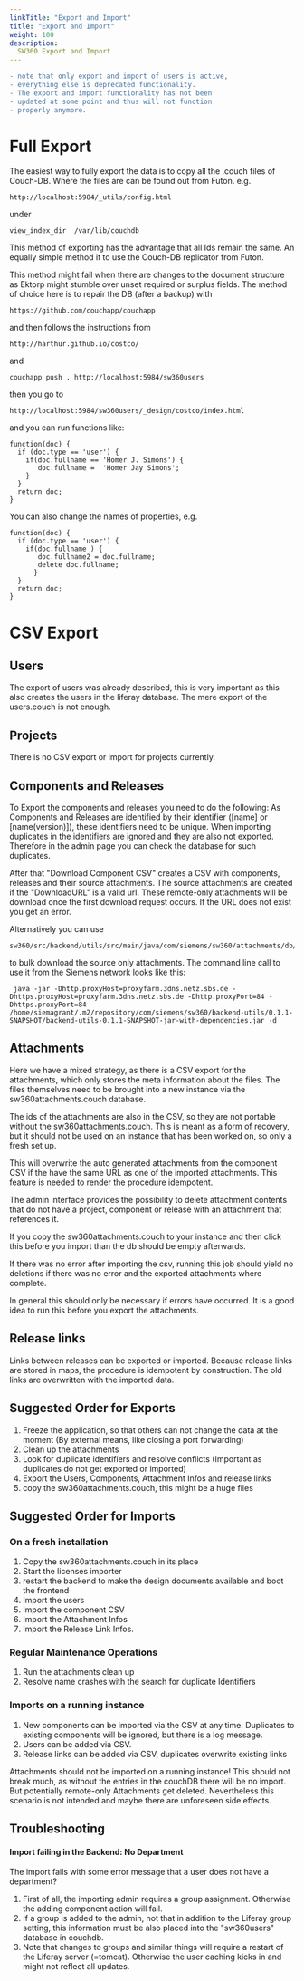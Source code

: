 ```yaml
---
linkTitle: "Export and Import"
title: "Export and Import"
weight: 100
description: 
  SW360 Export and Import
---
```



```diff
- note that only export and import of users is active,
- everything else is deprecated functionality.
- The export and import functionality has not been
- updated at some point and thus will not function
- properly anymore.
```

Full Export
===========

The easiest way to fully export the data is to copy all the .couch files of Couch-DB. Where the files are can be found out from Futon.
e.g.
```
http://localhost:5984/_utils/config.html
```
under 
```
view_index_dir  /var/lib/couchdb
```
This method of exporting has the advantage that all Ids remain the same.
An equally simple method it to use the Couch-DB replicator from Futon.

This method might fail when there are changes to the document structure as Ektorp might stumble over unset required or surplus fields. The method of choice here is to repair the DB (after a backup) with 
```
https://github.com/couchapp/couchapp
```
and then follows the instructions from
```
http://harthur.github.io/costco/
```
and
```
couchapp push . http://localhost:5984/sw360users
```

then you go to
```
http://localhost:5984/sw360users/_design/costco/index.html
```
and you can run functions like:

```
function(doc) {
  if (doc.type == 'user') {
    if(doc.fullname == 'Homer J. Simons') {
       doc.fullname =  'Homer Jay Simons';
    }
  }
  return doc;
}
```

You can also change the names of properties, e.g.

```
function(doc) {
  if (doc.type == 'user') {
    if(doc.fullname ) {
       doc.fullname2 = doc.fullname;
       delete doc.fullname;
      }
  }
  return doc;
}
```

CSV Export
==========

## Users
The export of users was already described, this is very important as this also creates the users in the liferay database. The mere export of the users.couch is not enough.

## Projects

There is no CSV export or import for projects currently. 

## Components and Releases

To Export the components and releases you need to do the following:
As Components and Releases are identified by their identifier ([name] or [name(version)]), these identifiers need to be unique. When importing duplicates in the identifiers are ignored and they are also not exported.
Therefore in the admin page you can check the database for such duplicates.

After that "Download Component CSV" creates a CSV with components, releases and their source attachments.
The source attachments are created if the "DownloadURL" is a valid url.
These remote-only attachments will be download once the first download request occurs.
If the URL does not exist you get an error.

Alternatively you can use 
```
sw360/src/backend/utils/src/main/java/com/siemens/sw360/attachments/db/RemoteAttachmentDownloader.java
```
to bulk download the source only attachments.
The command line call to use it from the Siemens network looks like this:
```
 java -jar -Dhttp.proxyHost=proxyfarm.3dns.netz.sbs.de -Dhttps.proxyHost=proxyfarm.3dns.netz.sbs.de -Dhttp.proxyPort=84 -Dhttps.proxyPort=84 /home/siemagrant/.m2/repository/com/siemens/sw360/backend-utils/0.1.1-SNAPSHOT/backend-utils-0.1.1-SNAPSHOT-jar-with-dependencies.jar -d
```
## Attachments

Here we have a mixed strategy, as there is a CSV export for the attachments, which only stores the meta information about the files. The files themselves need to be brought into a new instance via the sw360attachments.couch database.

The ids of the attachments are also in the CSV, so they are not portable without the sw360attachments.couch. This is meant as a form of recovery, but it should not be used on an instance that has been worked on, so only a fresh set up.

This will overwrite the auto generated attachments from the component CSV if the have the same URL as one of the imported attachments. This feature is needed to render the procedure idempotent.

The admin interface provides the possibility to delete attachment contents that do not have a project, component or release with an attachment that references it.

If you copy the sw360attachments.couch to your instance and then click this before you import than the db should be empty afterwards. 

If there was no error after importing the csv, running this job should yield no deletions if there was no error and the exported attachments where complete.

In general this should only be necessary if errors have occurred. 
It is a good idea to run this before you export the attachments.

## Release links

Links between releases can be exported or imported. 
Because release links are stored in maps, the procedure is idempotent by construction. 
The old links are overwritten with the imported data. 

## Suggested Order for Exports

1. Freeze the application, so that others can not change the data at the moment (By external means, like closing a port forwarding)
2. Clean up the attachments 
3. Look for duplicate identifiers and resolve conflicts (Important as duplicates do not get exported or imported)
4. Export the Users, Components, Attachment Infos and release links
5. copy the sw360attachments.couch, this might be a huge files

## Suggested Order for Imports
### On a fresh installation
1. Copy the sw360attachments.couch in its place
2. Start the licenses importer
3. restart the backend to make the design documents available and boot the frontend
4. Import the users
5. Import the component CSV
6. Import the Attachment Infos
7. Import the Release Link Infos.

### Regular Maintenance Operations
1. Run the attachments clean up
2. Resolve name crashes with the search for duplicate Identifiers

### Imports on a running instance
1. New components can be imported via the CSV at any time. Duplicates to existing components will be ignored, but there is a log message.
2. Users can be added via CSV.
3. Release links can be added via CSV, duplicates overwrite existing links

Attachments should not be imported on a running instance! 
This should not break much, as without the entries in the couchDB there will be no import. 
But potentially remote-only Attachments get deleted.
Nevertheless this scenario is not intended and maybe there are unforeseen side effects.

## Troubleshooting

#### Import failing in the Backend: No Department

The import fails with some error message that a user does not have a department?

1. First of all, the importing admin requires a group assignment. Otherwise the adding component action will fail. 
2. If a group is added to the admin, not that in addition to the Liferay group setting, this information must be also placed into the "sw360users" database in couchdb.
3. Note that changes to groups and similar things will require a restart of the Liferay server (=tomcat). Otherwise the user caching kicks in and might not reflect all updates.
